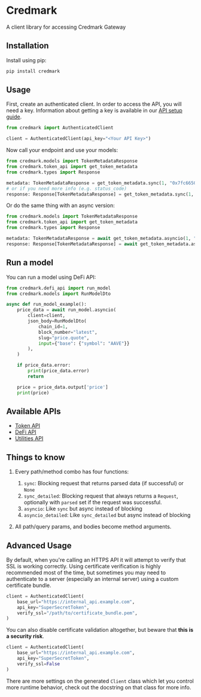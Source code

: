 # Credmark

A client library for accessing Credmark Gateway

## Installation

Install using pip:

```bash
pip install credmark
```

## Usage

First, create an authenticated client. In order to access the API, you will need a key. Information about getting a key is available in our [API setup guide](https://docs.credmark.com/api-how-to-guide/).

```python
from credmark import AuthenticatedClient

client = AuthenticatedClient(api_key="<Your API Key>")
```

Now call your endpoint and use your models:

```python
from credmark.models import TokenMetadataResponse
from credmark.token_api import get_token_metadata
from credmark.types import Response

metadata: TokenMetadataResponse = get_token_metadata.sync(1, "0x7fc66500c84a76ad7e9c93437bfc5ac33e2ddae9", client=client)
# or if you need more info (e.g. status_code)
response: Response[TokenMetadataResponse] = get_token_metadata.sync(1, "0x7fc66500c84a76ad7e9c93437bfc5ac33e2ddae9", client=client)
```

Or do the same thing with an async version:

```python
from credmark.models import TokenMetadataResponse
from credmark.token_api import get_token_metadata
from credmark.types import Response

metadata: TokenMetadataResponse = await get_token_metadata.asyncio(1, "0x7fc66500c84a76ad7e9c93437bfc5ac33e2ddae9", client=client)
response: Response[TokenMetadataResponse] = await get_token_metadata.asyncio_detailed(1, "0x7fc66500c84a76ad7e9c93437bfc5ac33e2ddae9", client=client)
```

## Run a model

You can run a model using DeFi API:

```python
from credmark.defi_api import run_model
from credmark.models import RunModelDto

async def run_model_example():
    price_data = await run_model.asyncio(
        client=client,
        json_body=RunModelDto(
            chain_id=1, 
            block_number="latest", 
            slug="price.quote", 
            input={"base": {"symbol": "AAVE"}}
        ),
    )

    if price_data.error:
        print(price_data.error)
        return

    price = price_data.output['price']
    print(price)
```

## Available APIs

- [Token API](https://github.com/credmark/credmark-sdk-py/blob/main/credmark/docs/TokenAPI.md)
- [DeFi API](https://github.com/credmark/credmark-sdk-py/blob/main/credmark/docs/DeFiAPI.md)
- [Utilities API](https://github.com/credmark/credmark-sdk-py/blob/main/credmark/docs/Utilities.md)

## Things to know

1. Every path/method combo has four functions:
    1. `sync`: Blocking request that returns parsed data (if successful) or `None`
    2. `sync_detailed`: Blocking request that always returns a `Request`, optionally with `parsed` set if the request was successful.
    3. `asyncio`: Like `sync` but async instead of blocking
    4. `asyncio_detailed`: Like `sync_detailed` but async instead of blocking

2. All path/query params, and bodies become method arguments.

## Advanced Usage

By default, when you're calling an HTTPS API it will attempt to verify that SSL is working correctly. Using certificate verification is highly recommended most of the time, but sometimes you may need to authenticate to a server (especially an internal server) using a custom certificate bundle.

```python
client = AuthenticatedClient(
    base_url="https://internal_api.example.com", 
    api_key="SuperSecretToken",
    verify_ssl="/path/to/certificate_bundle.pem",
)
```

You can also disable certificate validation altogether, but beware that **this is a security risk**.

```python
client = AuthenticatedClient(
    base_url="https://internal_api.example.com", 
    api_key="SuperSecretToken", 
    verify_ssl=False
)
```

There are more settings on the generated `Client` class which let you control more runtime behavior, check out the docstring on that class for more info.

